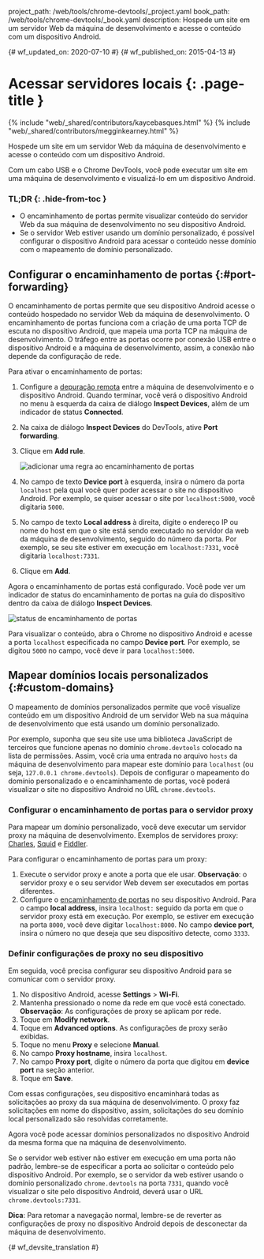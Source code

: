 project_path: /web/tools/chrome-devtools/_project.yaml
book_path: /web/tools/chrome-devtools/_book.yaml
description: Hospede um site em um servidor Web da máquina de desenvolvimento e acesse o conteúdo com um dispositivo Android.

{# wf_updated_on: 2020-07-10 #}
{# wf_published_on: 2015-04-13 #}

# Acessar servidores locais {: .page-title }

{% include "web/_shared/contributors/kaycebasques.html" %}
{% include "web/_shared/contributors/megginkearney.html" %}

Hospede um site em um servidor Web da máquina de desenvolvimento e 
acesse o conteúdo com um dispositivo Android.

Com um cabo USB e o Chrome DevTools, você pode executar um site em uma máquina de
desenvolvimento e visualizá-lo em um dispositivo Android. 


### TL;DR {: .hide-from-toc }
- O encaminhamento de portas permite visualizar conteúdo do servidor Web da sua máquina de desenvolvimento no seu dispositivo Android.
- Se o servidor Web estiver usando um domínio personalizado, é possível configurar o dispositivo Android para acessar o conteúdo nesse domínio com o mapeamento de domínio personalizado.


## Configurar o encaminhamento de portas {:#port-forwarding}

O encaminhamento de portas permite que seu dispositivo Android acesse o conteúdo
hospedado no servidor Web da máquina de desenvolvimento. O encaminhamento de portas funciona
com a criação de uma porta TCP de escuta no dispositivo Android, que mapeia uma porta TCP
na máquina de desenvolvimento. O tráfego entre as portas ocorre por conexão
USB entre o dispositivo Android e a máquina de desenvolvimento, assim,
a conexão não depende da configuração de rede.

Para ativar o encaminhamento de portas:

1. Configure a [depuração remota](.) entre a máquina de desenvolvimento
   e o dispositivo Android. Quando terminar, você verá o dispositivo
   Android no menu à esquerda da caixa de diálogo **Inspect Devices**, além de 
   um indicador de status **Connected**.
1. Na caixa de diálogo **Inspect Devices** do DevTools, ative **Port forwarding**.
1. Clique em **Add rule**.

   ![adicionar uma regra ao encaminhamento de portas](imgs/add-rule.png)
1. No campo de texto **Device port** à esquerda, insira o número da porta `localhost` 
   pela qual você quer poder acessar o site no dispositivo 
   Android. Por exemplo, se quiser acessar o site por `localhost:5000`, 
  você digitaria `5000`.
1. No campo de texto **Local address** à direita, digite o endereço IP ou 
   nome do host em que o site está sendo executado no servidor da web da máquina
de desenvolvimento, seguido do número da porta. Por exemplo, se seu site estiver em execução 
   em `localhost:7331`, você digitaria `localhost:7331`. 
1. Clique em **Add**.

Agora o encaminhamento de portas está configurado. Você pode ver um indicador de status do encaminhamento
de portas na guia do dispositivo dentro da caixa de diálogo **Inspect Devices**.

![status de encaminhamento de portas](imgs/port-forwarding-status.png)

Para visualizar o conteúdo, abra o Chrome no dispositivo Android e acesse 
a porta `localhost` especificada no campo **Device port**. Por 
exemplo, se digitou `5000` no campo, você deve ir para 
`localhost:5000`. 

## Mapear domínios locais personalizados {:#custom-domains}

O mapeamento de domínios personalizados permite que você visualize conteúdo em um dispositivo Android
de um servidor Web na sua máquina de desenvolvimento que está usando um domínio personalizado.

Por exemplo, suponha que seu site use uma biblioteca JavaScript de terceiros
que funcione apenas no domínio `chrome.devtools` colocado na lista de permissões. Assim, você cria
uma entrada no arquivo `hosts` da máquina de desenvolvimento para mapear este domínio 
para `localhost` (ou seja, `127.0.0.1 chrome.devtools`). Depois de configurar o mapeamento do domínio
personalizado e o encaminhamento de portas, você poderá visualizar o site no
dispositivo Android no URL `chrome.devtools`. 

### Configurar o encaminhamento de portas para o servidor proxy

Para mapear um domínio personalizado, você deve executar um servidor proxy na máquina de 
desenvolvimento. Exemplos de servidores proxy: [Charles][charles], [Squid][squid] 
e [Fiddler][fiddler].

Para configurar o encaminhamento de portas para um proxy:

1. Execute o servidor proxy e anote a porta que ele usar. **Observação**: o 
   servidor proxy e o seu servidor Web devem ser executados em portas diferentes.
1. Configure o [encaminhamento de portas](#port-forwarding) no seu dispositivo Android. Para o
   campo **local address**, insira `localhost:` seguido da porta em que
   o servidor proxy está em execução. Por exemplo, se estiver em execução na porta `8000`,
   você deve digitar `localhost:8000`. No campo **device port**, insira 
   o número no que deseja que seu dispositivo detecte, como `3333`.

[charles]: http://www.charlesproxy.com/
[squid]: http://www.squid-cache.org/
[fiddler]: http://www.telerik.com/fiddler

### Definir configurações de proxy no seu dispositivo

Em seguida, você precisa configurar seu dispositivo Android para se comunicar com o 
servidor proxy. 

1. No dispositivo Android, acesse **Settings** > **Wi-Fi**.
1. Mantenha pressionado o nome da rede em que você está conectado.
   **Observação**: As configurações de proxy se aplicam por rede.
3. Toque em **Modify network**.
4. Toque em **Advanced options**. As configurações de proxy serão exibidas. 
5. Toque no menu **Proxy** e selecione **Manual**.
6. No campo **Proxy hostname**, insira `localhost`.
7. No campo **Proxy port**, digite o número da porta que digitou em
   **device port** na seção anterior.
8. Toque em **Save**.

Com essas configurações, seu dispositivo encaminhará todas as solicitações ao proxy da 
sua máquina de desenvolvimento. O proxy faz solicitações em nome do dispositivo, 
assim, solicitações do seu domínio local personalizado são resolvidas corretamente.

Agora você pode acessar domínios personalizados no dispositivo Android da mesma forma que 
na máquina de desenvolvimento. 

Se o servidor web estiver não estiver em execução em uma porta não padrão,
lembre-se de especificar a porta ao solicitar o conteúdo pelo dispositivo
Android. Por exemplo, se o servidor da web estiver usando o domínio personalizado 
`chrome.devtools` na porta `7331`, quando você visualizar o site pelo dispositivo
Android, deverá usar o URL `chrome.devtools:7331`. 

**Dica**: Para retomar a navegação normal, lembre-se de reverter as configurações de proxy no 
dispositivo Android depois de desconectar da máquina de desenvolvimento.


{# wf_devsite_translation #}
